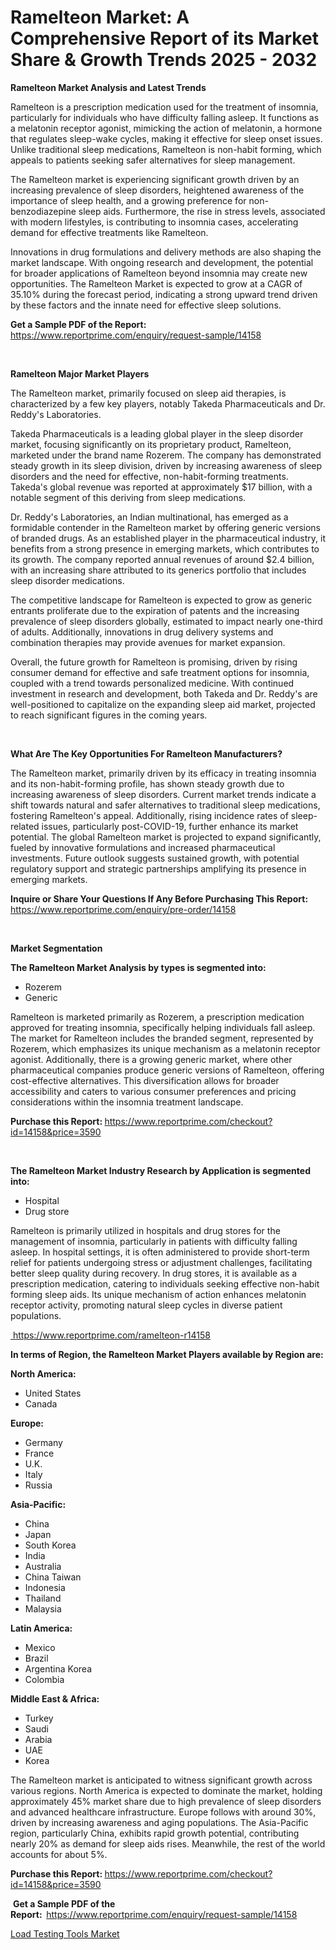 <p><h1>Ramelteon Market: A Comprehensive Report of its Market Share & Growth Trends 2025 - 2032</h1></p><p><strong>Ramelteon Market Analysis and Latest Trends</strong></p>
<p><p>Ramelteon is a prescription medication used for the treatment of insomnia, particularly for individuals who have difficulty falling asleep. It functions as a melatonin receptor agonist, mimicking the action of melatonin, a hormone that regulates sleep-wake cycles, making it effective for sleep onset issues. Unlike traditional sleep medications, Ramelteon is non-habit forming, which appeals to patients seeking safer alternatives for sleep management.</p><p>The Ramelteon market is experiencing significant growth driven by an increasing prevalence of sleep disorders, heightened awareness of the importance of sleep health, and a growing preference for non-benzodiazepine sleep aids. Furthermore, the rise in stress levels, associated with modern lifestyles, is contributing to insomnia cases, accelerating demand for effective treatments like Ramelteon. </p><p>Innovations in drug formulations and delivery methods are also shaping the market landscape. With ongoing research and development, the potential for broader applications of Ramelteon beyond insomnia may create new opportunities. The Ramelteon Market is expected to grow at a CAGR of 35.10% during the forecast period, indicating a strong upward trend driven by these factors and the innate need for effective sleep solutions.</p></p>
<p><strong>Get a Sample PDF of the Report:&nbsp;</strong> <a href="https://www.reportprime.com/enquiry/request-sample/14158?utm_campaign=2334&utm_medium=2&utm_source=Github&utm_content=ia&utm_term=20032025&utm_id=ramelteon">https://www.reportprime.com/enquiry/request-sample/14158</a></p>
<p>&nbsp;</p>
<p><strong>Ramelteon Major Market Players</strong></p>
<p><p>The Ramelteon market, primarily focused on sleep aid therapies, is characterized by a few key players, notably Takeda Pharmaceuticals and Dr. Reddy's Laboratories. </p><p>Takeda Pharmaceuticals is a leading global player in the sleep disorder market, focusing significantly on its proprietary product, Ramelteon, marketed under the brand name Rozerem. The company has demonstrated steady growth in its sleep division, driven by increasing awareness of sleep disorders and the need for effective, non-habit-forming treatments. Takeda's global revenue was reported at approximately $17 billion, with a notable segment of this deriving from sleep medications.</p><p>Dr. Reddy's Laboratories, an Indian multinational, has emerged as a formidable contender in the Ramelteon market by offering generic versions of branded drugs. As an established player in the pharmaceutical industry, it benefits from a strong presence in emerging markets, which contributes to its growth. The company reported annual revenues of around $2.4 billion, with an increasing share attributed to its generics portfolio that includes sleep disorder medications. </p><p>The competitive landscape for Ramelteon is expected to grow as generic entrants proliferate due to the expiration of patents and the increasing prevalence of sleep disorders globally, estimated to impact nearly one-third of adults. Additionally, innovations in drug delivery systems and combination therapies may provide avenues for market expansion.</p><p>Overall, the future growth for Ramelteon is promising, driven by rising consumer demand for effective and safe treatment options for insomnia, coupled with a trend towards personalized medicine. With continued investment in research and development, both Takeda and Dr. Reddy's are well-positioned to capitalize on the expanding sleep aid market, projected to reach significant figures in the coming years.</p></p>
<p>&nbsp;</p>
<p><strong>What Are The Key Opportunities For Ramelteon Manufacturers?</strong></p>
<p><p>The Ramelteon market, primarily driven by its efficacy in treating insomnia and its non-habit-forming profile, has shown steady growth due to increasing awareness of sleep disorders. Current market trends indicate a shift towards natural and safer alternatives to traditional sleep medications, fostering Ramelteon's appeal. Additionally, rising incidence rates of sleep-related issues, particularly post-COVID-19, further enhance its market potential. The global Ramelteon market is projected to expand significantly, fueled by innovative formulations and increased pharmaceutical investments. Future outlook suggests sustained growth, with potential regulatory support and strategic partnerships amplifying its presence in emerging markets.</p></p>
<p><strong>Inquire or Share Your Questions If Any Before Purchasing This Report:</strong> <a href="https://www.reportprime.com/enquiry/pre-order/14158?utm_campaign=2334&utm_medium=2&utm_source=Github&utm_content=ia&utm_term=20032025&utm_id=ramelteon">https://www.reportprime.com/enquiry/pre-order/14158</a></p>
<p>&nbsp;</p>
<p><strong>Market Segmentation</strong></p>
<p><strong>The Ramelteon Market Analysis by types is segmented into:</strong></p>
<p><ul><li>Rozerem</li><li>Generic</li></ul></p>
<p><p>Ramelteon is marketed primarily as Rozerem, a prescription medication approved for treating insomnia, specifically helping individuals fall asleep. The market for Ramelteon includes the branded segment, represented by Rozerem, which emphasizes its unique mechanism as a melatonin receptor agonist. Additionally, there is a growing generic market, where other pharmaceutical companies produce generic versions of Ramelteon, offering cost-effective alternatives. This diversification allows for broader accessibility and caters to various consumer preferences and pricing considerations within the insomnia treatment landscape.</p></p>
<p><strong>Purchase this Report:&nbsp;</strong><a href="https://www.reportprime.com/checkout?id=14158&price=3590&utm_campaign=2334&utm_medium=2&utm_source=Github&utm_content=ia&utm_term=20032025&utm_id=ramelteon">https://www.reportprime.com/checkout?id=14158&price=3590</a></p>
<p>&nbsp;</p>
<p><strong>The Ramelteon Market Industry Research by Application is segmented into:</strong></p>
<p><ul><li>Hospital</li><li>Drug store</li></ul></p>
<p><p>Ramelteon is primarily utilized in hospitals and drug stores for the management of insomnia, particularly in patients with difficulty falling asleep. In hospital settings, it is often administered to provide short-term relief for patients undergoing stress or adjustment challenges, facilitating better sleep quality during recovery. In drug stores, it is available as a prescription medication, catering to individuals seeking effective non-habit forming sleep aids. Its unique mechanism of action enhances melatonin receptor activity, promoting natural sleep cycles in diverse patient populations.</p></p>
<p><a href="https://www.reportprime.com/ramelteon-r14158?utm_campaign=2334&utm_medium=2&utm_source=Github&utm_content=ia&utm_term=20032025&utm_id=ramelteon">&nbsp;https://www.reportprime.com/ramelteon-r14158</a></p>
<p><strong>In terms of Region, the Ramelteon Market Players available by Region are:</strong></p>
<p>
    <p> <strong> North America: </strong>
        <ul>
            <li>United States</li>
            <li>Canada</li>
        </ul>
        </p> 
    <p> <strong> Europe: </strong>
        <ul>
            <li>Germany</li>
            <li>France</li>
            <li>U.K.</li>
            <li>Italy</li>
            <li>Russia</li>
        </ul>
        </p> 
    <p> <strong> Asia-Pacific: </strong>
        <ul>
            <li>China</li>
            <li>Japan</li>
            <li>South Korea</li>
            <li>India</li>
            <li>Australia</li>
            <li>China Taiwan</li>
            <li>Indonesia</li>
            <li>Thailand</li>
            <li>Malaysia</li>
        </ul>
        </p> 
    <p> <strong> Latin America: </strong>
        <ul>
            <li>Mexico</li>
            <li>Brazil</li>
            <li>Argentina Korea</li>
            <li>Colombia</li>
        </ul>
        </p> 
    <p> <strong> Middle East & Africa: </strong>
        <ul>
            <li>Turkey</li>
            <li>Saudi</li>
            <li>Arabia</li>
            <li>UAE</li>
            <li>Korea</li>
        </ul>
    </p>
    </p>
<p><p>The Ramelteon market is anticipated to witness significant growth across various regions. North America is expected to dominate the market, holding approximately 45% market share due to high prevalence of sleep disorders and advanced healthcare infrastructure. Europe follows with around 30%, driven by increasing awareness and aging populations. The Asia-Pacific region, particularly China, exhibits rapid growth potential, contributing nearly 20% as demand for sleep aids rises. Meanwhile, the rest of the world accounts for about 5%.</p></p>
<p><strong>Purchase this Report: </strong><a href="https://www.reportprime.com/checkout?id=14158&price=3590&utm_campaign=2334&utm_medium=2&utm_source=Github&utm_content=ia&utm_term=20032025&utm_id=ramelteon">https://www.reportprime.com/checkout?id=14158&price=3590</a></p>
<p>&nbsp;<strong>Get a Sample PDF of the Report:&nbsp;&nbsp;</strong><a href="https://www.reportprime.com/enquiry/request-sample/14158?utm_campaign=2334&utm_medium=2&utm_source=Github&utm_content=ia&utm_term=20032025&utm_id=ramelteon">https://www.reportprime.com/enquiry/request-sample/14158</a></p>
<p><strong></strong></p>
<p><p><a href="https://github.com/rosamariarocque98/Market-Research-Report-List-1/blob/main/load-testing-tools-market.md?utm_campaign=2334&utm_medium=2&utm_source=Github&utm_content=ia&utm_term=20032025&utm_id=ramelteon">Load Testing Tools Market</a></p></p>